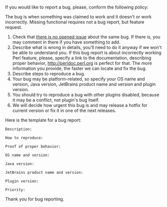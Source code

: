 If you would like to report a bug, please, conform the following policy:

The bug is when something was claimed to work and it doesn't or work incorrectly.
Missing functional requires not a bug report, but feature request.

1. Check that [there is no opened issue](https://github.com/hurricup/Perl5-IDEA/issues) about the same bug. If there is, you may 
comment in there if you have something to add.
2. Describe what is wrong in details, you'll need to do it anyway if we won't be able to understand you. If this bug report is about incorrectly working Perl feature, please, specify a link to the documentation, describing proper behavior, http://perldoc.perl.org is perfect for that. The more information you provide, the faster we can locate and fix the bug.
3. Describe steps to reproduce a bug.
4. Your bug may be platform-related, so specify your OS name and version, Java version, JetBrains product name and version and plugin version.
5. You should try to reproduce a bug with other plugins disabled, because it may be a conflict, not plugin's bug itself.
6. We will decide how urgent this bug is and may release a hotfix for current version or fix it in one of the next releases.

Here is the template for a bug report:
```
Description:

How to reproduce:

Proof of proper behavior:

OS name and version:

Java version:

JetBrains product name and version:

Plugin version:

Priority:
```
Thank you for bug reporting.